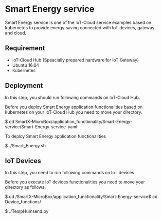 # Smart Energy service

Smart Energy service is one of the IoT-Cloud service examples based on kubernetes to provide energy saving connected with IoT devices, gateway and cloud.

## Requirement

* IoT-Cloud Hub (Speacially prepared hardware for IoT Gateway)
* Ubuntu 16.04
* Kubernetes

## Deployment

In this step, you should run following commands on IoT-Cloud Hub.

Before you deploy Smart Energy application functionalities based on kubernetes on your IoT-Cloud Hub you need to move your directory.

$ cd SmartX-MicroBox/application_functionality/Smart-Energy-service/Smart-Energy-service-yaml

To deploy Smart Energy application functionalities

$ ./Smart_Energy.sh

## IoT Devices

In this step, you need to run following commands on IoT devices.

Before you execute IoT devices functionalities you need to move your directory as follows.

$ cd /SmartX-MicroBox/application_functionality/Smart-Energy-service$ cd Device_functions/

$ ./TempHumsend.py


